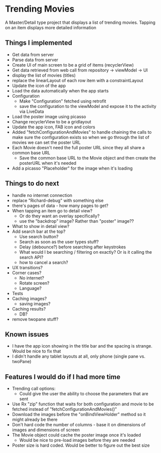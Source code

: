 Trending Movies
============================

A Master/Detail type project that displays a list of trending movies.  Tapping on an item displays more detailed information


## Things I implemented
- Get data from server
- Parse data from server
- Create UI of main screen to be a grid of items (recyclerView)
- Get data retrieved from web call from repository -> viewModel -> UI
- display the list of movies (titles)
- replace the linearLayout of each row item with a constraintLayout
- Update the icon of the app
- Load the data automatically when the app starts
- Configuration
  - Make "Configuration" fetched using retrofit
  - save the configuration to the viewModel and expose it to the activity via LiveData
- Load the poster image using picasso
- Change recyclerView to be a gridlayout
- Update the app icon, FAB icon and colors
- Added "fetchConfigurationAndMovies" to handle chaining the calls to make sure the configuration
  exists so when we go through the list of movies we can set the poster URL
- Each Movie doesn't need the full poster URL since they all share a common base URL
  - Save the common base URL to the Movie object and then create the posterURL when it's needed
- Add a picasso "Placeholder" for the image when it's loading


## Things to do next
- handle no internet connection
- replace "Richard-debug" with something else
- there's pages of data - how many pages to get?
- When tapping an item go to detail view?
  - Or do they want an overlay specifically?
  - use the "backdrop" image?  Rather than "poster" image??
- What to show in detail view?
- Add search bar at the top?
  - Use search button?
  - Search as soon as the user types stuff?
  - Delay (debounce?) before searching after keystrokes
  - What would I be searching / filtering on exactly?  Or is it calling the search API?
  - how to cancel a search?
- UX transitions?
- Corner cases?
  - No internet?
  - Rotate screen?
  - Language?
- Tests
- Caching images?
  - saving images?
- Caching results?
  - DB?
- remove twopane stuff?


## Known issues
- I have the app icon showing in the title bar and the spacing is strange.  Would be nice to fix that
- I didn't handle any tablet layouts at all, only phone (single pane vs. twoPane)


## Features I would do if I had more time
- Trending call options:
  - Could give the user the ability to choose the parameters that are sent
- Use Rx "zip" function that waits for both configuration and movie to be fetched instead of "fetchConfigurationAndMovies()"
- Download the images before the "onBindViewHolder" method so it might already be there
- Don't hard code the number of columns - base it on dimensions of images and dimensions of screen
- The Movie object could cache the poster image once it's loaded
  - Would be nice to pre-load images before they are needed
- Poster size is hard coded.  Would be better to figure out the best size



